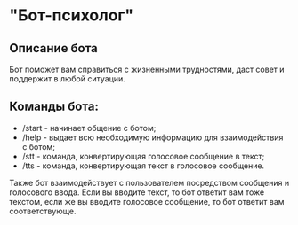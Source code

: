 # "Бот-психолог"

## Описание бота

Бот поможет вам справиться с жизненными трудностями, даст совет и поддержит в любой ситуации.

## Команды бота:

* /start - начинает общение с ботом;
* /help - выдает всю необходимую информацию для взаимодействия с ботом;
* /stt - команда, конвертирующая голосовое сообщение в текст;
* /tts - команда, конвертирующая текст в голосовое сообщение.

Также бот взаимодействует с пользователем посредством сообщения и голосового ввода. 
Если вы вводите текст, то бот ответит вам тоже текстом, если же вы вводите голосовое сообщение, то бот ответит вам соответствующе.